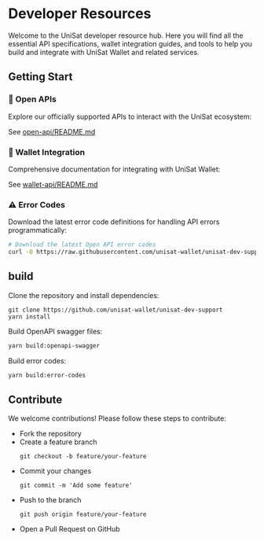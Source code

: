 # Developer Resources

Welcome to the UniSat developer resource hub. Here you will find all the essential API specifications, wallet integration guides, and tools to help you build and integrate with UniSat Wallet and related services.

## Getting Start

### 🚀 Open APIs

Explore our officially supported APIs to interact with the UniSat ecosystem:

See [open-api/README.md](./open-api/README.md)

### 🔧 Wallet Integration

Comprehensive documentation for integrating with UniSat Wallet:

See [wallet-api/README.md](./wallet-api/README.md)

### ⚠️ Error Codes

Download the latest error code definitions for handling API errors programmatically:

```bash
# Download the latest Open API error codes
curl -O https://raw.githubusercontent.com/unisat-wallet/unisat-dev-support/main/errors/auto-generated/open-api-errors.json


```

## build

Clone the repository and install dependencies:

```
git clone https://github.com/unisat-wallet/unisat-dev-support
yarn install

```

Build OpenAPI swagger files:

```bash
yarn build:openapi-swagger
```

Build error codes:

```bash
yarn build:error-codes
```

## Contribute

We welcome contributions! Please follow these steps to contribute:

- Fork the repository
- Create a feature branch
  ```
  git checkout -b feature/your-feature
  ```
- Commit your changes
  ```
  git commit -m 'Add some feature'
  ```
- Push to the branch
  ```
  git push origin feature/your-feature
  ```
- Open a Pull Request on GitHub
